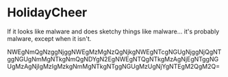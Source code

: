 # HolidayCheer
If it looks like malware and does sketchy things like malware... it's probably malware, except when it isn't. 

NWEgNmQgNzggNjggNWEgMzMgNzQgNjkgNWEgNTcgNGUgNjggNjQgNTggNGUgNmMgNTkgNmQgNDYgN2EgNWEgNTQgNTkgMzAgNjEgNTggNGUgMzAgNjIgMzIgMzkgNmMgNTkgNTggNGUgMzUgNjYgNTEgM2QgM2Q=

